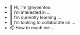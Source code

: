 - 👋 Hi, I’m @nyoentea
- 👀 I’m interested in ...
- 🌱 I’m currently learning ...
- 💞️ I’m looking to collaborate on ...
- 📫 How to reach me ...

<!---
nyoentea/nyoentea is a ✨ special ✨ repository because its `README.md` (this file) appears on your GitHub profile.
You can click the Preview link to take a look at your changes.
--->
